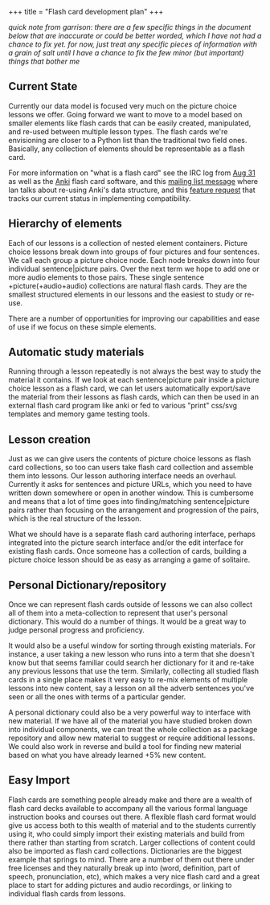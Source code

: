 +++
title = "Flash card development plan"
+++

*quick note from garrison: there are a few specific things in the
document below that are inaccurate or could be better worded, which I
have not had a chance to fix yet. for now, just treat any specific
pieces of information with a grain of salt until I have a chance to fix
the few minor (but important) things that bother me*

## Current State

Currently our data model is focused very much on the picture choice
lessons we offer. Going forward we want to move to a model based on
smaller elements like flash cards that can be easily created,
manipulated, and re-used between multiple lesson types. The flash cards
we're envisioning are closer to a Python list than the traditional two
field ones. Basically, any collection of elements should be
representable as a flash card.

For more information on "what is a flash card" see the IRC log from
[Aug 31](http://ductus.us/irc-logs/%23wikiotics.20100831.slog) as well
as the [Anki](http://ichi2.net/anki/) flash card software, and this
[mailing list
message](https://groups.google.com/group/wikiotics/browse_thread/thread/e536a099d786f5ec)
where Ian talks about re-using Anki's data structure, and this [feature
request](http://code.ductus.us/ticket/53) that tracks our current status
in implementing compatibility.

## Hierarchy of elements

Each of our lessons is a collection of nested element containers.
Picture choice lessons break down into groups of four pictures and four
sentences. We call each group a picture choice node. Each node breaks
down into four individual sentence|picture pairs. Over the next term we
hope to add one or more audio elements to those pairs. These single
sentence +picture(+audio+audio) collections are natural flash cards.
They are the smallest structured elements in our lessons and the easiest
to study or re-use.

There are a number of opportunities for improving our capabilities and
ease of use if we focus on these simple elements.

## Automatic study materials

Running through a lesson repeatedly is not always the best way to study
the material it contains. If we look at each sentence|picture pair
inside a picture choice lesson as a flash card, we can let users
automatically export/save the material from their lessons as flash
cards, which can then be used in an external flash card program like
anki or fed to various "print" css/svg templates and memory game testing
tools.

## Lesson creation

Just as we can give users the contents of picture choice lessons as
flash card collections, so too can users take flash card collection and
assemble them into lessons. Our lesson authoring interface needs an
overhaul. Currently it asks for sentences and picture URLs, which you
need to have written down somewhere or open in another window. This is
cumbersome and means that a lot of time goes into finding/matching
sentence|picture pairs rather than focusing on the arrangement and
progression of the pairs, which is the real structure of the lesson.

What we should have is a separate flash card authoring interface,
perhaps integrated into the picture search interface and/or the edit
interface for existing flash cards. Once someone has a collection of
cards, building a picture choice lesson should be as easy as arranging a
game of solitaire.

## Personal Dictionary/repository

Once we can represent flash cards outside of lessons we can also collect
all of them into a meta-collection to represent that user's personal
dictionary. This would do a number of things. It would be a great way to
judge personal progress and proficiency.

It would also be a useful window for sorting through existing materials.
For instance, a user taking a new lesson who runs into a term that she
doesn't know but that seems familiar could search her dictionary for it
and re-take any previous lessons that use the term. Similarly,
collecting all studied flash cards in a single place makes it very easy
to re-mix elements of multiple lessons into new content, say a lesson on
all the adverb sentences you've seen or all the ones with terms of a
particular gender.

A personal dictionary could also be a very powerful way to interface
with new material. If we have all of the material you have studied
broken down into individual components, we can treat the whole
collection as a package repository and allow new material to suggest or
require additional lessons. We could also work in reverse and build a
tool for finding new material based on what you have already learned +5%
new content.

## Easy Import

Flash cards are something people already make and there are a wealth of
flash card decks available to accompany all the various formal language
instruction books and courses out there. A flexible flash card format
would give us access both to this wealth of material and to the students
currently using it, who could simply import their existing materials and
build from there rather than starting from scratch. Larger collections
of content could also be imported as flash card collections.
Dictionaries are the biggest example that springs to mind. There are a
number of them out there under free licenses and they naturally break up
into (word, definition, part of speech, pronunciation, etc), which makes
a very nice flash card and a great place to start for adding pictures
and audio recordings, or linking to individual flash cards from lessons.
